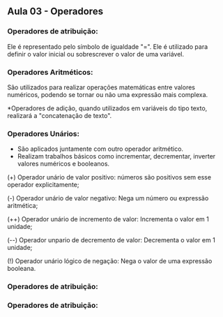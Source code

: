 ## Aula 03 - Operadores

### Operadores de atribuição:
Ele é representado pelo símbolo de igualdade "=". 
Ele é utilizado para definir o valor inicial ou sobrescrever o valor de uma variável.

### Operadores Aritméticos:
São utilizados para realizar operações matemáticas entre valores numéricos, podendo se tornar ou não uma expressão mais complexa.

*Operadores de adição, quando utilizados em variáveis do tipo texto, realizará a "concatenação de texto".

### Operadores Unários:
- São aplicados juntamente com outro operador aritmético. 
- Realizam trabalhos básicos como incrementar, decrementar, inverter valores numéricos e booleanos.

(+) Operador unário de valor positivo: números são positivos sem esse operador explicitamente;

(-) Operador unário de valor negativo: Nega um número ou expressão aritmética;

(++) Operador unário de incremento de valor: Incrementa o valor em 1 unidade;

(--) Operador unpario de decremento de valor: Decrementa o valor em 1 unidade;

(!) Operador unário lógico de negação: Nega o valor de uma expressão booleana.


### Operadores de atribuição:

### Operadores de atribuição:
